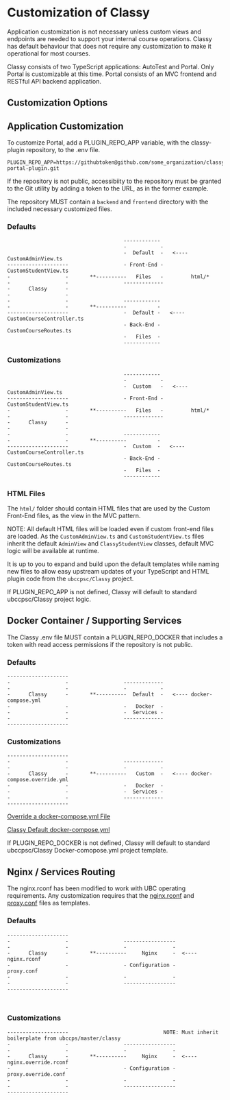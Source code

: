 # Customization of Classy

Application customization is not necessary unless custom views and endpoints are needed to support your internal course operations. Classy has default behaviour that does not require any customization to make it operational for most courses.

Classy consists of two TypeScript applications: AutoTest and Portal. Only Portal is customizable at this time. Portal consists of an MVC frontend and RESTful API backend application.

## Customization Options



## Application Customization

To customize Portal, add a PLUGIN_REPO_APP variable, with the classy-plugin repository, to the .env file.

```ascii
PLUGIN_REPO_APP=https://githubtoken@github.com/some_organization/classy-portal-plugin.git
```

If the repository is not public, accessibiity to the repository must be granted to the Git utility by adding a token to the URL, as in the former example.

The repository MUST contain a `backend` and `frontend` directory with the included necessary customized files.

### Defaults

```ascii
                                      ------------
                                      -           -
                                      -  Default  -   <---- CustomAdminView.ts
--------------------                  - Front-End -         CustomStudentView.ts
-                  -       **----------   Files   -         html/*
-                  -                  -------------
-      Classy      -                  
-                  -                  
-                  -                  ------------
-                  -       **----------          -
--------------------                  -  Default -   <---- CustomCourseController.ts
                                      - Back-End -         CustomCourseRoutes.ts
                                      -   Files  -
                                      ------------
```

### Customizations

```ascii
                                      ------------
                                      -           -
                                      -  Custom   -   <---- CustomAdminView.ts
--------------------                  - Front-End -         CustomStudentView.ts
-                  -       **----------   Files   -         html/*
-                  -                  -------------
-      Classy      -                  
-                  -                  
-                  -                  ------------
-                  -       **----------          -
--------------------                  -  Custom  -   <---- CustomCourseController.ts
                                      - Back-End -         CustomCourseRoutes.ts
                                      -   Files  -
                                      ------------
```

### HTML Files

The `html/` folder should contain HTML files that are used by the Custom Front-End files, as the view in the MVC pattern.

NOTE: All default HTML files will be loaded even if custom front-end files are loaded. As the `CustomAdminView.ts` and `CustomStudentView.ts` files inherit the default `AdminView` and `ClassyStudentView` classes, default MVC logic will be available at runtime.

It is up to you to expand and build upon the default templates while naming new files to allow easy upstream updates of your TypeScript and HTML plugin code from the `ubccpsc/Classy` project.

If PLUGIN_REPO_APP is not defined, Classy will default to standard ubccpsc/Classy project logic.

## Docker Container / Supporting Services

The Classy .env file MUST contain a PLUGIN_REPO_DOCKER that includes a token with read access permissions if the repository is not public.

### Defaults

```ascii
--------------------
-                  -                  -------------
-                  -                  -           -
-      Classy      -       **----------  Default  -   <---- docker-compose.yml
-                  -                  -   Docker  -
-                  -                  -  Services -
-                  -                  -------------
--------------------
```

### Customizations

```ascii
--------------------
-                  -                  -------------
-                  -                  -           -
-      Classy      -       **----------   Custom  -   <---- docker-compose.override.yml
-                  -                  -   Docker  -
-                  -                  -  Services -
-                  -                  -------------
--------------------
```

[Override a docker-compose.yml File](https://docs.docker.com/compose/extends/)

[Classy Default docker-compose.yml](https://github.com/ubccpsc/classy/blob/master/docker-compose.yml)

If PLUGIN_REPO_DOCKER is not defined, Classy will default to standard ubccpsc/Classy Docker-comopose.yml project template.

## Nginx / Services Routing

The nginx.rconf has been modified to work with UBC operating requirements. Any customization requires that the [nginx.rconf](https://github.com/ubccpsc/classy/blob/master/packages/proxy/nginx.rconf) and [proxy.conf](https://github.com/ubccpsc/classy/blob/master/packages/proxy/proxy.conf) files as templates.

### Defaults

```ascii
--------------------                                     
-                  -                  -----------------
-                  -                  -               -
-      Classy      -       **----------     Nginx     -  <---- nginx.rconf
-                  -                  - Configuration -        proxy.conf 
-                  -                  -               -
-                  -                  -----------------
--------------------            

        
```

### Customizations

```ascii
--------------------                               NOTE: Must inherit boilerplate from ubccps/master/classy
-                  -                  -----------------
-                  -                  -               -
-      Classy      -       **----------     Nginx     -  <---- nginx.override.rconf
-                  -                  - Configuration -        proxy.override.conf 
-                  -                  -               -
-                  -                  -----------------
--------------------
```
